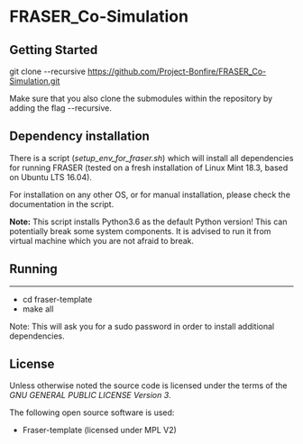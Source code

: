 # FRASER_Co-Simulation

## Getting Started

git clone --recursive https://github.com/Project-Bonfire/FRASER_Co-Simulation.git

Make sure that you also clone the submodules within the repository by adding the flag
--recursive.

## Dependency installation
There is a script (*setup_env_for_fraser.sh*) which will install all dependencies for running FRASER (tested on a fresh installation of Linux Mint 18.3, based on Ubuntu LTS 16.04).

For installation on any other OS, or for manual installation, please check the documentation in the script.

**Note:** This script installs Python3.6 as the default Python version! This can potentially break some system components. It is advised to run it from virtual machine which you are not afraid to break.

## Running
-------
* cd fraser-template
* make all

Note: This will ask you for a sudo password in order to install additional dependencies.

## License

Unless otherwise noted the source code is licensed under the
terms of the *GNU GENERAL PUBLIC LICENSE Version 3*.

The following open source software is used:

 - Fraser-template (licensed under MPL V2)

